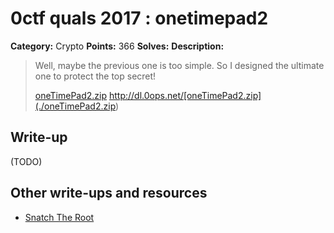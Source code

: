 # 0ctf quals 2017 : onetimepad2

**Category:** Crypto
**Points:** 366
**Solves:** 
**Description:**

> Well, maybe the previous one is too simple. So I designed the ultimate one to protect the top secret!
> 
> [oneTimePad2.zip](./oneTimePad2.zip) <http://dl.0ops.net/[oneTimePad2.zip](./oneTimePad2.zip>)

## Write-up

(TODO)

## Other write-ups and resources

* [Snatch The Root](https://grocid.net/2017/03/20/0ctf17-all-crypto-tasks/)
